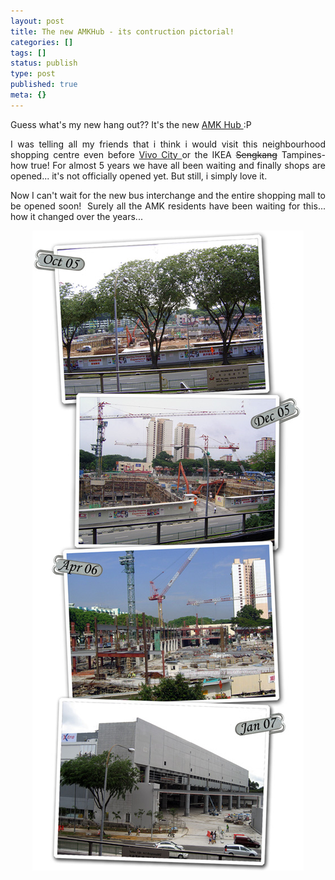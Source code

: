 ```yaml
---
layout: post
title: The new AMKHub - its contruction pictorial!
categories: []
tags: []
status: publish
type: post
published: true
meta: {}
---
```

<p align="justify">Guess what's my new hang out?? It's the new <a href="http://en.wikipedia.org/wiki/AMK_Hub">AMK Hub </a>:P</p>
<p align="justify">I was telling all my friends that i think i would visit this neighbourhood shopping centre even before <a href="http://www.vivocity.com.sg/home2.html">Vivo City </a>or the IKEA <strike>Sengkang</strike> Tampines- how true! For almost 5 years we have all been waiting and finally shops are opened... it's not officially opened yet. But still, i simply love it.</p>
<p align="justify">Now I can't wait for the new bus interchange and the entire shopping mall to be opened soon!  Surely all the AMK residents have been waiting for this... how it changed over the years...</p>
<p align="center"><img src="/img/amk87643786.jpg" /></p>
